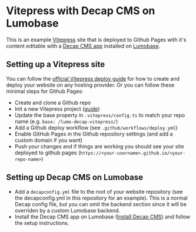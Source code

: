 # Vitepress with Decap CMS on Lumobase

This is an example [Vitepress](https://vitepress.dev/) site that is deployed to Github Pages with it's content editable with a [Decap CMS app](https://github.com/simonbengtsson/lumo-decap) installed on [Lumobase](https://lumoapps.me/).

## Setting up a Vitepress site

You can follow the [official Vitepress deploy guide](https://vitepress.dev/guide/deploy) for how to create and deploy your website on any hosting provider. Or you can follow these minimal steps for Github Pages:

- Create and clone a Github repo
- Init a new Vitepress project ([guide](https://vitepress.dev/guide/getting-started))
- Update the base property in `.vitepress/config.ts` to match your repo name (e.g. `base: /lumo-decap-vitepress/`)
- Add a Github deploy workflow (see `.github/workflows/deploy.yml`)
- Enable GitHub Pages in the Github repository settings (and add a custom domain if you want)
- Push your changes and if things are working you should see your site deployed to github pages (`https://<your-username>.github.io/<your-repo-name>`)

## Setting up Decap CMS on Lumobase
- Add a `decapconfig.yml` file to the root of your website repository (see the decapconfig.yml in this repository for an example). This is a normal Decap config file, but you can omit the backend section since it will be overriden by a custom Lumobase backend.
- Install the Decap CMS app on Lumobase ([Install Decap CMS](https://lumoapps.me/dash?appUrl=https%3A%2F%2Fgithub.com%2Fsimonbengtsson%2Flumo-decap%2Freleases%2Flatest%2Fdownload%2Fapp.lumo)) and follow the setup instructions.
